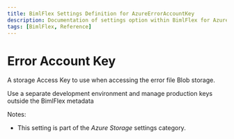 ```yaml
---
title: BimlFlex Settings Definition for AzureErrorAccountKey
description: Documentation of settings option within BimlFlex for AzureErrorAccountKey
tags: [BimlFlex, Reference]
---
```


# Error Account Key

A storage Access Key to use when accessing the error file Blob storage.

Use a separate development environment and manage production keys outside the BimlFlex metadata

Notes:

* This setting is part of the *Azure Storage* settings category.

